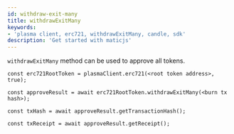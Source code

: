 ```yaml
---
id: withdraw-exit-many
title: withdrawExitMany
keywords: 
- 'plasma client, erc721, withdrawExitMany, candle, sdk'
description: 'Get started with maticjs'
---
```


`withdrawExitMany` method can be used to approve all tokens.

```
const erc721RootToken = plasmaClient.erc721(<root token address>, true);

const approveResult = await erc721RootToken.withdrawExitMany(<burn tx hash>);

const txHash = await approveResult.getTransactionHash();

const txReceipt = await approveResult.getReceipt();

```
